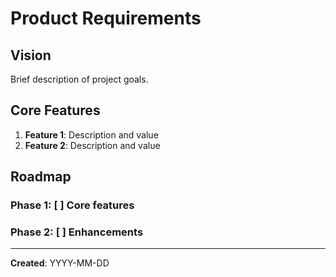 # Product Requirements

## Vision
Brief description of project goals.

## Core Features
1. **Feature 1**: Description and value
2. **Feature 2**: Description and value

## Roadmap
### Phase 1: [ ] Core features
### Phase 2: [ ] Enhancements

---
**Created**: YYYY-MM-DD